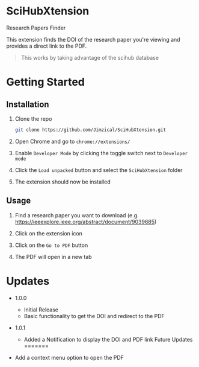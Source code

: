 # SciHubXtension
Research Papers Finder


This extension finds the DOI of the research paper you're viewing and provides a direct link to the PDF.
> This works by taking advantage of the scihub database

# Getting Started

## Installation

1. Clone the repo
   ```sh
   git clone https://github.com/Jimzical/SciHubXtension.git
    ```

2. Open Chrome and go to `chrome://extensions/`

3. Enable `Developer Mode` by clicking the toggle switch next to `Developer mode`

4. Click the `Load unpacked` button and select the `SciHubXtension` folder

5. The extension should now be installed

## Usage

1. Find a research paper you want to download (e.g. https://ieeexplore.ieee.org/abstract/document/9039685)

2. Click on the extension icon

3. Click on the `Go to PDF` button

4. The PDF will open in a new tab 


Updates
=======
- 1.0.0
  - Initial Release
  - Basic functionality to get the DOI and redirect to the PDF
- 1.0.1
  - Added a Notification to display the DOI and PDF link
Future Updates
=======

- Add a context menu option to open the PDF

